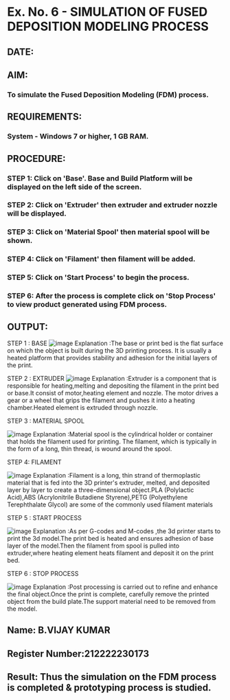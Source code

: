 # Ex. No. 6 - SIMULATION OF FUSED DEPOSITION MODELING PROCESS

## DATE: 

## AIM:

### To simulate the Fused Deposition Modeling (FDM) process.

## REQUIREMENTS:

### System - Windows 7 or higher, 1 GB RAM.

## PROCEDURE:
### STEP 1: Click on 'Base'. Base and Build Platform will be displayed on the left side of the screen.
### STEP 2: Click on 'Extruder' then extruder and extruder nozzle will be displayed.
### STEP 3: Click on 'Material Spool' then material spool will be shown.
### STEP 4: Click on 'Filament' then filament will be added.
### STEP 5: Click on 'Start Process' to begin the process.
### STEP 6: After the process is complete click on 'Stop Process' to view product generated using FDM process.

## OUTPUT:
STEP 1 : BASE
![image](https://github.com/VIJAYKUMAR22007124/Ex.-No---6.-SIMULATION-OF-FUSED-DEPOSITION-MODELING-PROCESS/assets/119657657/d04433a4-74e1-44c7-856f-2eb9533f3a69)
Explanation :The base or print bed is the flat surface on which the object is built during the 3D printing process. It is usually a heated platform that provides stability and adhesion for the initial layers of the print.

STEP 2 : EXTRUDER
![image](https://github.com/VIJAYKUMAR22007124/Ex.-No---6.-SIMULATION-OF-FUSED-DEPOSITION-MODELING-PROCESS/assets/119657657/1f73f203-0ebd-42fe-bb47-ddc67bd8daec)
Explanation :Extruder is a component that is responsible for heating,melting and depositing the filament in the print bed or base.It consist of motor,heating element and nozzle. The motor drives a gear or a wheel that grips the filament and pushes it into a heating chamber.Heated element is extruded through nozzle.

STEP 3 : MATERIAL SPOOL

![image](https://github.com/VIJAYKUMAR22007124/Ex.-No---6.-SIMULATION-OF-FUSED-DEPOSITION-MODELING-PROCESS/assets/119657657/fa0f2662-bcae-4de0-9680-3241cc18b675)
Explanation :Material spool is the cylindrical holder or container that holds the filament used for printing. The filament, which is typically in the form of a long, thin thread, is wound around the spool.

STEP 4: FILAMENT

![image](https://github.com/VIJAYKUMAR22007124/Ex.-No---6.-SIMULATION-OF-FUSED-DEPOSITION-MODELING-PROCESS/assets/119657657/6bf0eed0-5243-4c77-9555-8c928b382283)
Explanation :Filament is a long, thin strand of thermoplastic material that is fed into the 3D printer's extruder, melted, and deposited layer by layer to create a three-dimensional object.PLA (Polylactic Acid),ABS (Acrylonitrile Butadiene Styrene),PETG (Polyethylene Terephthalate Glycol) are some of the commonly used filament materials

STEP 5 : START PROCESS

![image](https://github.com/VIJAYKUMAR22007124/Ex.-No---6.-SIMULATION-OF-FUSED-DEPOSITION-MODELING-PROCESS/assets/119657657/955e215c-7ad1-4e04-9ac6-a0937221c3ea)
Explanation :As per G-codes and M-codes ,the 3d printer starts to print the 3d model.The print bed is heated and ensures adhesion of base layer of the model.Then the filament from spool is pulled into extruder,where heating element heats filament and deposit it on the print bed.

STEP 6 : STOP PROCESS

![image](https://github.com/VIJAYKUMAR22007124/Ex.-No---6.-SIMULATION-OF-FUSED-DEPOSITION-MODELING-PROCESS/assets/119657657/bb6ba350-4b11-4563-8cb5-2280b5e6e749)
Explanation :Post processing is carried out to refine and enhance the final object.Once the print is complete, carefully remove the printed object from the build plate.The support material need to be removed from the model.
## Name: B.VIJAY KUMAR
## Register Number:212222230173
## Result: Thus the simulation on the FDM process is completed & prototyping process is studied.
